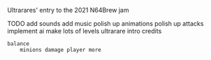 
Ultrarares' entry to the 2021 N64Brew jam

TODO
    add sounds
    add music
    polish up animations
    polish up attacks
    implement ai
    make lots of levels
    ultrarare intro
    credits

    balance
        minions damage player more
